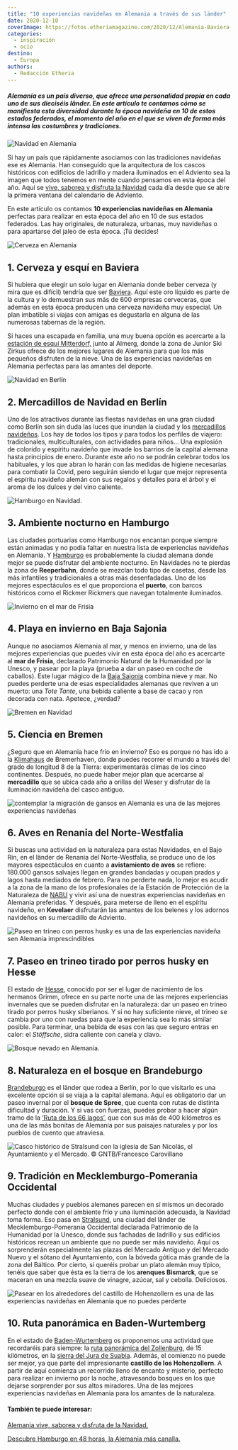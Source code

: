 ```yaml
---
title: "10 experiencias navideñas en Alemania a través de sus länder"
date: 2020-12-10
coverImage: https://fotos.etheriamagazine.com/2020/12/Alemania-Baviera-Ramsau.jpg
categories: 
  - inspiración
  - ocio
destino: 
  - Europa
authors: 
  - Redacción Etheria
---
```


##### Alemania es un país diverso, que ofrece una personalidad propia en cada uno de sus dieciséis länder. En este artículo te contamos cómo se manifiesta esta diversidad durante la época navideña en 10 de estos estados federados, el momento del año en el que se viven de forma más intensa las costumbres y tradiciones.

![Navidad en Alemania](https://fotos.etheriamagazine.com/2020/12/Alemania-Baviera-Ramsau.jpg "Navideña imagen de la iglesia de San Sebastián en Ramsau, Baviera. © GNTB/Getty Images/Bluejayphoto")

Si hay un país que rápidamente asociamos con las tradiciones navideñas ese es Alemania. 
Han conseguido que la arquitectura de los cascos históricos con edificios de ladrillo y 
madera iluminados en el Adviento sea la imagen que todos tenemos en mente cuando 
pensamos en esta época del año. Aquí se [vive, saborea y disfruta la 
Navidad](https://etheriamagazine.com/2020/11/30/alemania-en-navidad-tradiciones-y-adviento/) 
cada día desde que se abre la primera ventana del calendario de Adviento. 

En este artículo os contamos **10 experiencias navideñas en Alemania** perfectas para 
realizar en esta época del año en 10 de sus estados federados. Las hay originales, de 
naturaleza, urbanas, muy navideñas o para apartarse del jaleo de esta época. ¡Tú 
decides! 

![Cerveza en Alemania](https://fotos.etheriamagazine.com/2020/12/Alemania-baviera-cerveza.jpg "Disfrutar de una buena cerveza es obligatorio en Baviera. © GNTB/Franken Tourismus/Bamberg TKS/Andreas Hub")

## 1\. Cerveza y esquí en Baviera

Si hubiera que elegir un solo lugar en Alemania donde beber cerveza (y mira que es 
difícil) tendría que ser [Baviera](https://www.bavaria.by/experiences/winter-holidays/). 
Aquí este oro líquido es parte de la cultura y lo demuestran sus más de 600 empresas 
cerveceras, que además en esta época producen una cerveza navideña muy especial. Un plan 
imbatible si viajas con amigas es degustarla en alguna de las numerosas tabernas de la 
región. 

Si haces una escapada en familia, una muy buena opción es acercarte a la [estación de 
esquí 
Mitterdorf,](http://www.bayern.by/reisen/familienurlaub-familien-winterland-mitterdorf) 
junto al Almerg, donde la zona de Junior Ski Zirkus ofrece de los mejores lugares de 
Alemania para que los más pequeños disfruten de la nieve. Una de las experiencias 
navideñas en Alemania perfectas para las amantes del deporte. 

![Navidad en Berlín](https://fotos.etheriamagazine.com/2020/12/Alemania-Berlin.jpg "La Puerta de Brandeburgo en Navidad. © GNTB/Getty Images/Golero")

## 2\. Mercadillos de Navidad en Berlín

Uno de los atractivos durante las fiestas navideñas en una gran ciudad como Berlín son 
sin duda las luces que inundan la ciudad y los [mercadillos 
navideños](https://www.visitberlin.de/es/mercados-de-navidad-berlin). Los hay de todos 
los tipos y para todos los perfiles de viajero: tradicionales, multiculturales, con 
actividades para niños… Una explosión de colorido y espíritu navideño que invade los 
barrios de la capital alemana hasta principios de enero. Durante este año no se podrán 
celebrar todos los habituales, y los que abran lo harán con las medidas de higiene 
necesarias para combatir la Covid, pero seguirán siendo el lugar que mejor representa el 
espíritu navideño alemán con sus regalos y detalles para el árbol y el aroma de los 
dulces y del vino caliente. 

![Hamburgo en Navidad.](https://fotos.etheriamagazine.com/2020/12/Alemania-Hamburgo.jpg "Hamburgo en Navidad. © GNTB/Getty Images/Westend61")

## 3\. Ambiente nocturno en Hamburgo

Las ciudades portuarias como Hamburgo nos encantan porque siempre están animadas y no 
podía faltar en nuestra lista de experiencias navideñas en Alemania. Y [Hamburgo](https://www.hamburg-tourism.de/) 
es probablemente la ciudad alemana donde mejor se puede disfrutar del ambiente nocturno. 
En Navidades no te pierdas la zona de **Reeperbahn**, donde se mezclan todo tipo de 
casetas, desde las más infantiles y tradicionales a otras más desenfadadas. Uno de los 
mejores espectáculos es el que proporciona el **puerto**, con barcos históricos como el 
Rickmer Rickmers que navegan totalmente iluminados. 

![Invierno en el mar de Frisia](https://fotos.etheriamagazine.com/2020/12/Alemania-Husum-Frisia.jpg "Imagen helada de Husum, en el mar de Frisia. © GNTB/Tourismus und Stadtmarketing Husum GmbH/Oliver Franke")

## 4\. Playa en invierno en Baja Sajonia

Aunque no asociamos Alemania al mar, y menos en invierno, una de las mejores 
experiencias que puedes vivir en esta época del año es acercarte al **mar de Frisia**, 
declarado Patrimonio Natural de la Humanidad por la Unesco, y pasear por la playa 
(prueba a dar un paseo en coche de caballos). Este lugar mágico de la [Baja 
Sajonia](https://www.germany.travel/es/inspiring-germany/baja-sajonia.html) combina 
nieve y mar. No puedes perderte una de esas especialidades alemanas que reviven a un 
muerto: una _Tote Tante_, una bebida caliente a base de cacao y ron decorada con nata. 
Apetece, ¿verdad? 

![Bremen en Navidad](https://fotos.etheriamagazine.com/2020/12/Alemania-Bremen.jpg "Luces navideñas en Bremen. © GNTB/BTZ/Jonas Ginter")

## 5\. Ciencia en Bremen

¿Seguro que en Alemania hace frío en invierno? Eso es porque no has ido a la [Klimahaus](https://www.klimahaus-bremerhaven.de/en) 
de Bremerhaven, donde puedes recorrer el mundo a través del grado de longitud 8 de la 
Tierra: experimentarás climas de los cinco continentes. Después, no puede haber mejor 
plan que acercarse al **mercadillo** que se ubica cada año a orillas del Weser y 
disfrutar de la iluminación navideña del casco antiguo. 

![contemplar la migración de gansos en Alemania es una de las mejores experiencias navideñas](https://fotos.etheriamagazine.com/2020/12/Alemania-Renania-gansos.jpg "Avistamiento de gansos en el Bajo Rin. © GNTB/Getty Images/Richard Dorn")

## 6\. Aves en Renania del Norte-Westfalia

Si buscas una actividad en la naturaleza para estas Navidades, en el Bajo Rin, en el 
länder de Renania del Norte-Westfalia, se produce uno de los mayores espectáculos en 
cuanto a **avistamiento de aves** se refiere: 180.000 gansos salvajes llegan en grandes 
bandadas y ocupan prados y lagos hasta mediados de febrero. Para no perderte nada, lo 
mejor es acudir a la zona de la mano de los profesionales de la Estación de Protección 
de la Naturaleza de [NABU](https://en.nabu.de) y vivir así una de nuestras experiencias 
navideñas en Alemania preferidas. Y después, para meterse de lleno en el espíritu 
navideño, en **Kevelaer** disfrutarán las amantes de los belenes y los adornos navideños 
en su mercadillo de Adviento. 

![Paseo en trineo con perros husky es una de las experiencias navideña sen Alemania imprescindibles](https://fotos.etheriamagazine.com/2020/12/Alemania-hesse-perros-husky.jpg "En el norte de Hesse no puedes perderte un paseo en trineo tirado por perros husky. © GNTB/DZT/Andreas Kaster")

## 7\. Paseo en trineo tirado por perros husky en Hesse

El estado de [Hesse](https://www.grimmheimat.de), conocido por ser el lugar de 
nacimiento de los hermanos Grimm, ofrece en su parte norte una de las mejores 
experiencias invernales que se pueden disfrutar en la naturaleza: dar un paseo en trineo 
tirado por perros husky siberianos. Y si no hay suficiente nieve, el trineo se cambia 
por uno con ruedas para que la experiencia sea lo más similar posible. Para terminar, 
una bebida de esas con las que seguro entras en calor: el _Stöffsche_, sidra caliente 
con canela y clavo. 

![Bosque nevado en Alemania.](https://fotos.etheriamagazine.com/2020/12/Alemania-bosque-spree.jpg "Paisaje nevado del bosque Srpee.© GNTB/TMB-Fotoarchiv/Steffen Lehmann")

## 8\. Naturaleza en el bosque en Brandeburgo

[Brandeburgo](https://www.brandenburg-tourism.com) es el länder que rodea a Berlín, por 
lo que visitarlo es una excelente opción si se viaja a la capital alemana. Aquí es 
obligatorio dar un paseo invernal por el **bosque de Spree**, que cuenta con rutas de 
distinta dificultad y duración. Y si vas con fuerzas, puedes probar a hacer algún tramo 
de la [‘Ruta de los 66 
lagos’](https://www.brandenburg-tourism.com/poi/spreewald/hiking-tours/66-lakes-trail/), 
que con sus más de 400 kilómetros es una de las más bonitas de Alemania por sus paisajes 
naturales y por los pueblos de cuento que atraviesa. 

![](https://fotos.etheriamagazine.com/2020/12/Alemania-straldsun.jpg "Casco histórico de Stralsund con la iglesia de San Nicolás, el Ayuntamiento y el Mercado. © GNTB/Francesco Carovillano")

## 9\. Tradición en Mecklemburgo-Pomerania Occidental

Muchas ciudades y pueblos alemanes parecen en sí mismos un decorado perfecto donde con 
el ambiente frío y una iluminación adecuada, la Navidad toma forma. Eso pasa en [Stralsund](https://www.stralsundtourismus.de/en/welcome), 
una ciudad del länder de Mecklemburgo-Pomerania Occidental declarada Patrimonio de la 
Humanidad por la Unesco, donde sus fachadas de ladrillo y sus edificios históricos 
recrean un ambiente que no puede ser más navideño. Aquí os sorprenderán especialmente 
las plazas del Mercado Antiguo y del Mercado Nuevo y el sótano del Ayuntamiento, con la 
bóveda gótica más grande de la zona del Báltico. Por cierto, si queréis probar un plato 
alemán muy típico, tenéis que saber que ésta es la tierra de los **arenques Bismarck**, 
que se maceran en una mezcla suave de vinagre, azúcar, sal y cebolla. Deliciosos. 

![Pasear en los alrededores del castillo de Hohenzollern es una de las experiencias navideñas en Alemania que no puedes perderte](https://fotos.etheriamagazine.com/2020/12/Alemania-castillo-Hohenzollern.jpg "Castillo de Hohenzollern en el länder Baden-Wurtemberg. © GNTB/Dietmar Scherf")

## 10\. Ruta panorámica en Baden-Wurtemberg

En el estado de [Baden-Wurtemberg](https://www.turismo-bw.es) os proponemos una 
actividad que recordaréis para siempre: la [ruta panorámica del 
Zollenburg](https://www.wanderinstitut.de/premiumwege/baden-wuerttemberg/zollernburg-panorama/), 
de 15 kilómetros, en la [sierra del Jura de Suabia](https://www.schwaebischealb.de). 
Además, el comienzo no puede ser mejor, ya que parte del impresionante **castillo de los 
Hohenzollern**. A partir de aquí comienza un recorrido lleno de encanto y misterio, 
perfecto para realizar en invierno por la noche, atravesando bosques en los que dejarse 
sorprender por sus altos miradores. Una de las mejores experiencias navideñas en 
Alemania para los amantes de la naturaleza. 

#### También te puede interesar:

[Alemania vive, saborea y disfruta de la 
Navidad.](https://etheriamagazine.com/2020/11/30/alemania-en-navidad-tradiciones-y-adviento/) 

[Descubre Hamburgo en 48 horas, la Alemania más 
canalla.](https://etheriamagazine.com/2020/02/24/que-ver-hacer-fin-de-semana-hamburgo-alemania/)
